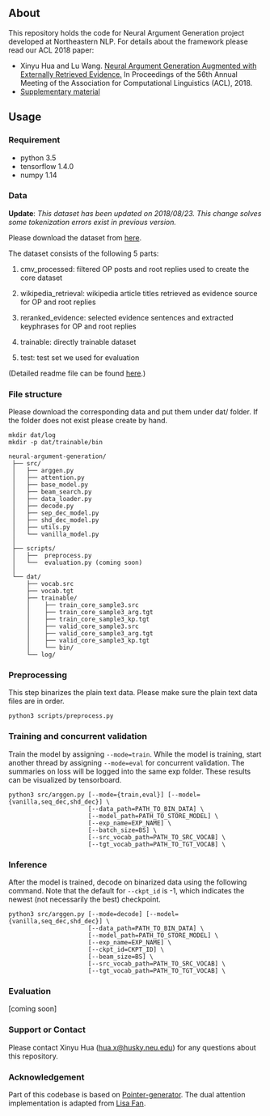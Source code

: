 ## About

This repository holds the code for Neural Argument Generation project developed at Northeastern NLP. For details about the framework please read our ACL 2018 paper:

* Xinyu Hua and Lu Wang. [Neural Argument Generation Augmented with Externally Retrieved Evidence.](http://xinyuhua.github.io/resources/acl2018/acl2018.pdf) In Proceedings of the 56th Annual Meeting of the Association for Computational Linguistics (ACL), 2018.
* [Supplementary material](http://xinyuhua.github.io/resources/acl2018/acl2018_supp.pdf)

## Usage
### Requirement

- python 3.5
- tensorflow  1.4.0
- numpy 1.14

### Data

**Update**: _This dataset has been updated on 2018/08/23. This change solves some tokenization errors exist in previous version._

Please download the dataset from [here](https://drive.google.com/file/d/1Tp-By0xq62LioKJm5B8Sddej1XSqsERo/view?usp=sharing).

The dataset consists of the following 5 parts:

1. cmv\_processed: filtered OP posts and root replies used to create the core dataset

2. wikipedia\_retrieval: wikipedia article titles retrieved as evidence source for OP and root replies

3. reranked\_evidence: selected evidence sentences and extracted keyphrases for OP and root replies

4. trainable: directly trainable dataset

5. test: test set we used for evaluation

(Detailed readme file can be found [here](http://xinyuhua.github.io/resources/acl2018/README.txt).)

### File structure
Please download the corresponding data and put them under dat/ folder. If the folder does not exist please create by hand.
```
mkdir dat/log
mkdir -p dat/trainable/bin
```


```
neural-argument-generation/
 ├── src/
 │   ├── arggen.py
 │   ├── attention.py
 │   ├── base_model.py
 │   ├── beam_search.py
 │   ├── data_loader.py
 │   ├── decode.py
 │   ├── sep_dec_model.py
 │   ├── shd_dec_model.py
 │   ├── utils.py
 │   └── vanilla_model.py
 │
 ├── scripts/
 │   ├──  preprocess.py
 │   └──  evaluation.py (coming soon)
 │
 └── dat/
     ├── vocab.src
     ├── vocab.tgt
     ├── trainable/
     │    ├── train_core_sample3.src
     │    ├── train_core_sample3_arg.tgt
     │    ├── train_core_sample3_kp.tgt
     │    ├── valid_core_sample3.src
     │    ├── valid_core_sample3_arg.tgt
     │    ├── valid_core_sample3_kp.tgt
     │    └── bin/
     └── log/
```


### Preprocessing
This step binarizes the plain text data. Please make sure the plain text data files are in order.

```
python3 scripts/preprocess.py
```

### Training and concurrent validation
Train the model by assigning ```--mode=train```. While the model is training, start another thread by assigning ```--mode=eval``` for concurrent validation. The summaries on loss will be logged into the same exp folder. These results can be visualized by tensorboard.

```
python3 src/arggen.py [--mode={train,eval}] [--model={vanilla,seq_dec,shd_dec}] \
                      [--data_path=PATH_TO_BIN_DATA] \
                      [--model_path=PATH_TO_STORE_MODEL] \
                      [--exp_name=EXP_NAME] \
                      [--batch_size=BS] \
                      [--src_vocab_path=PATH_TO_SRC_VOCAB] \
                      [--tgt_vocab_path=PATH_TO_TGT_VOCAB] \
```


### Inference
After the model is trained, decode on binarized data using the following command. Note that the default for ```--ckpt_id``` is -1, which indicates the newest (not necessarily the best) checkpoint.
```
python3 src/arggen.py [--mode=decode] [--model={vanilla,seq_dec,shd_dec}] \
                      [--data_path=PATH_TO_BIN_DATA] \
                      [--model_path=PATH_TO_STORE_MODEL] \
                      [--exp_name=EXP_NAME] \
                      [--ckpt_id=CKPT_ID] \
                      [--beam_size=BS] \
                      [--src_vocab_path=PATH_TO_SRC_VOCAB] \
                      [--tgt_vocab_path=PATH_TO_TGT_VOCAB] \
```

### Evaluation

[coming soon]

### Support or Contact

Please contact Xinyu Hua (hua.x@husky.neu.edu) for any questions about this repository.

### Acknowledgement

Part of this codebase is based on [Pointer-generator](https://github.com/abisee/pointer-generator). The dual attention implementation is adapted from [Lisa Fan](https://github.com/lisafan).

